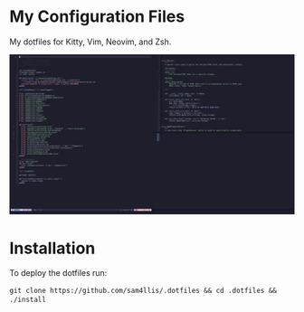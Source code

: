# My Configuration Files
My dotfiles for Kitty, Vim, Neovim, and Zsh.

![Image of Neovim Config.](https://github.com/sam4llis/.dotfiles/blob/master/img/neovim-config.png)

# Installation
To deploy the dotfiles run:

```
git clone https://github.com/sam4llis/.dotfiles && cd .dotfiles && ./install
```
